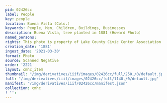 ```yaml
---
pid: 02426cc
label: People
key: people
location: Buena Vista (Colo.)
keywords: People, Men, Children, Buildings, Businesses
description: Buena Vista, tree planted in 1881 (Howard Photo)
named_persons: 
rights: This photo is property of Lake County Civic Center Association.
creation_date: '1881'
ingest_date: '2021-03-30'
format: Photo
source: Scanned Negative
order: '2221'
layout: cmhc_item
thumbnail: "/img/derivatives/iiif/images/02426cc/full/250,/0/default.jpg"
full: "/img/derivatives/iiif/images/02426cc/full/1140,/0/default.jpg"
manifest: "/img/derivatives/iiif/02426cc/manifest.json"
collection: cmhc
! '': 
---
```

